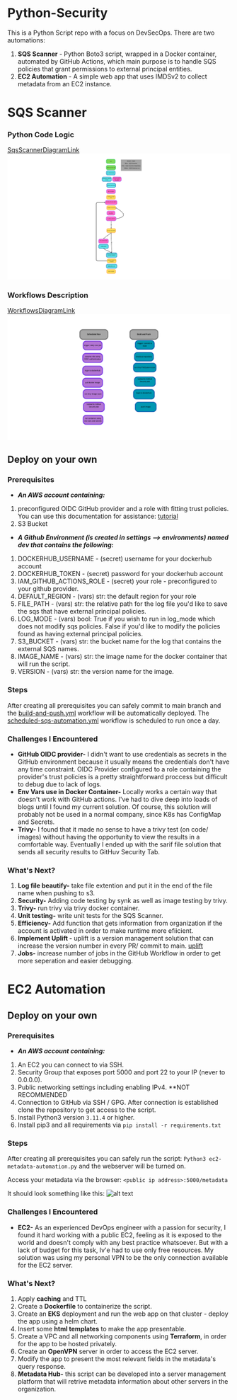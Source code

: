 # Python-Security

This is a Python Script repo with a focus on DevSecOps. 
There are two automations: 
1. **SQS Scanner** - Python Boto3 script, wrapped in a Docker container, automated by GitHub Actions, which main purpose is to handle SQS policies that grant permissions to external principal entities. 
2. **EC2 Automation** - A simple web app that uses IMDSv2 to collect metadata from an EC2 instance. 

# SQS Scanner
### Python Code Logic
[SqsScannerDiagramLink](https://www.canva.com/design/DAGbjAe_png/_NpFZR4R9v4dV3vmEe8mtA/view?utm_content=DAGbjAe_png&utm_campaign=designshare&utm_medium=link2&utm_source=uniquelinks&utlId=h0f72adeaf8)
![sqs_code_logic](./images/sqs_code_logic.png?raw=true "output")

### Workflows Description
[WorkflowsDiagramLink](https://www.canva.com/design/DAGbjV7jxiA/riUShSy9-_oimWD8wsG8aA/view?utm_content=DAGbjV7jxiA&utm_campaign=designshare&utm_medium=link2&utm_source=uniquelinks&utlId=h4d3da4ce8b)
![sqs_scanner_workflows](./images/sqs_scanner_workflows.png?raw=true "output")

## Deploy on your own
### Prerequisites
* **_An AWS account containing:_**
1. preconfigured OIDC GitHub provider and a role with fitting trust policies. 
You can use this documentation for assistance: [tutorial](https://docs.github.com/en/actions/security-for-github-actions/security-hardening-your-deployments/configuring-openid-connect-in-amazon-web-services)
2. S3 Bucket

* **_A Github Environment (is created in settings --> environments) named dev that contains the following:_**
1. DOCKERHUB_USERNAME - (secret) username for your dockerhub account
2. DOCKERHUB_TOKEN - (secret) password for your dockerhub account
3. IAM_GITHUB_ACTIONS_ROLE - (secret) your role - preconfigured to your github provider. 
4. DEFAULT_REGION - (vars) str: the default region for your role 
5. FILE_PATH - (vars) str: the relative path for the log file you'd like to save the sqs that have external principal policies.
6. LOG_MODE - (vars) bool: True if you wish to run in log_mode which does not modify sqs policies. 
False if you'd like to modify the policies found as having external principal policies. 
7. S3_BUCKET - (vars) str: the bucket name for the log that contains the external SQS names. 
8. IMAGE_NAME - (vars) str: the image name for the docker container that will run the script. 
9. VERSION - (vars) str: the version name for the image. 

### Steps

After creating all prerequisites you can safely commit to main branch and the [build-and-push.yml](https://github.com/HadarNeu/DevSecOps-Pyhton/blob/main/.github/workflows/build-and-push.yml) workflow will be automatically deployed. The [scheduled-sqs-automation.yml](https://github.com/HadarNeu/DevSecOps-Pyhton/blob/main/.github/workflows/scheduled-sqs-automation.yml) workflow is scheduled to run once a day. 

### Challenges I Encountered 
* **GitHub OIDC provider-** I didn't want to use credentials as secrets in the GitHub environment because it usually means the credentials don't have any time constraint. OIDC Provider configured to a role containing the provider's trust policies is a pretty straightforward proccess but difficult to debug due to lack of logs. 
* **Env Vars use in Docker Container-** Locally works a certain way that doesn't work with GitHub actions. I've had to dive deep into loads of blogs until I found my current solution. Of course, this solution will probably not be used in a normal company, since K8s has ConfigMap and Secrets. 
* **Trivy-** I found that it made no sense to have a trivy test (on code/ images) without having the opportunity to view the results in a comfortable way. Eventually I ended up with the sarif file solution that sends all security results to GitHuv Security Tab. 

### What's Next?
1. **Log file beautify-** take file extention and put it in the end of the file name when pushing to s3. 
2. **Security-** Adding code testing by synk as well as image testing by trivy. 
3. **Trivy-** run trivy via trivy docker container.
4. **Unit testing-** write unit tests for the SQS Scanner. 
5. **Efficiency-** Add function that gets information from organization if the account is activated in order to make runtime more efiicient. 
6. **Implement Uplift -** uplift is a version management solution that can increase the version number in every PR/ commit to main. [uplift](https://upliftci.dev/)
7. **Jobs-** increase number of jobs in the GitHub Workflow in order to get more seperation and easier debugging.  


# EC2 Automation
## Deploy on your own
### Prerequisites
* **_An AWS account containing:_**
1. An EC2 you can connect to via SSH. 
2. Security Group that exposes port 5000 and port 22 to your IP (never to 0.0.0.0). 
3. Public networking settings including enabling IPv4. **NOT RECOMMENDED 
4. Connection to GitHub via SSH / GPG. After connection is established clone the repository to get access to the script. 
5. Install Python3 version ```3.11.4``` or higher. 
6. Install pip3 and all requirements via 
```pip install -r requirements.txt```

### Steps 
After creating all prerequisites you can safely run the script: 
```Python3 ec2-metadata-automation.py```
and the webserver will be turned on. 

Access your metadata via the browser: ```<public ip address>:5000/metadata```

It should look something like this:
![alt text](./images/ec2-metadata-edited.png?raw=true "output")

### Challenges I Encountered 
* **EC2-** As an experienced DevOps engineer with a passion for security, I found it hard working with a public EC2, feeling as it is exposed to the world and doesn't comply with any best practice whatsoever. But with a lack of budget for this task, Iv'e had to use only free resources. My solution was using my personal VPN to be the only connection available for the EC2 server. 

### What's Next?
1. Apply **caching** and TTL
2. Create a **Dockerfile** to containerize the script.  
3. Create an **EKS** deployment and run the web app on that cluster - deploy the app using a helm chart. 
4. Insert some **html templates** to make the app presentable. 
5. Create a VPC and all networking components using **Terraform**, in order for the app to be hosted privately. 
6. Create an **OpenVPN** server in order to access the EC2 server. 
7. Modify the app to present the most relevant fields in the metadata's query response. 
8. **Metadata Hub-** this script can be developed into a server management platform that will retrive metadata information about other servers in the organization. 